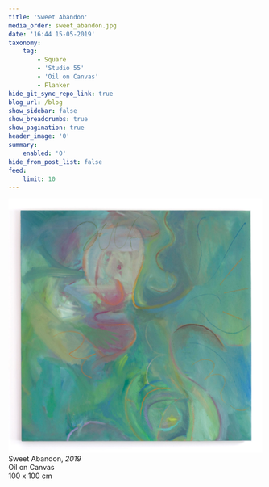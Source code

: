 ```yaml
---
title: 'Sweet Abandon'
media_order: sweet_abandon.jpg
date: '16:44 15-05-2019'
taxonomy:
    tag:
        - Square
        - 'Studio 55'
        - 'Oil on Canvas'
        - Flanker
hide_git_sync_repo_link: true
blog_url: /blog
show_sidebar: false
show_breadcrumbs: true
show_pagination: true
header_image: '0'
summary:
    enabled: '0'
hide_from_post_list: false
feed:
    limit: 10
---
```


[![](sweet_abandon.jpg)](/paintings/sweet-abandon)
Sweet Abandon, _2019_  
Oil on Canvas  
100 x 100 cm